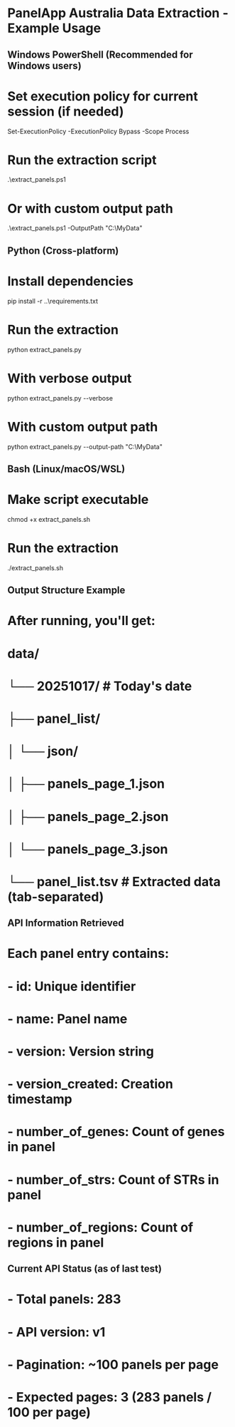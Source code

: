 # PanelApp Australia Data Extraction - Example Usage

## Windows PowerShell (Recommended for Windows users)

# Set execution policy for current session (if needed)
Set-ExecutionPolicy -ExecutionPolicy Bypass -Scope Process

# Run the extraction script
.\extract_panels.ps1

# Or with custom output path
.\extract_panels.ps1 -OutputPath "C:\MyData"

## Python (Cross-platform)

# Install dependencies
pip install -r ..\requirements.txt

# Run the extraction
python extract_panels.py

# With verbose output
python extract_panels.py --verbose

# With custom output path
python extract_panels.py --output-path "C:\MyData"

## Bash (Linux/macOS/WSL)

# Make script executable
chmod +x extract_panels.sh

# Run the extraction
./extract_panels.sh

## Output Structure Example

# After running, you'll get:
# data/
# └── 20251017/                     # Today's date
#     ├── panel_list/
#     │   └── json/
#     │       ├── panels_page_1.json
#     │       ├── panels_page_2.json
#     │       └── panels_page_3.json
#     └── panel_list.tsv             # Extracted data (tab-separated)

## API Information Retrieved

# Each panel entry contains:
# - id: Unique identifier
# - name: Panel name 
# - version: Version string
# - version_created: Creation timestamp
# - number_of_genes: Count of genes in panel
# - number_of_strs: Count of STRs in panel  
# - number_of_regions: Count of regions in panel

## Current API Status (as of last test)
# - Total panels: 283
# - API version: v1
# - Pagination: ~100 panels per page
# - Expected pages: 3 (283 panels / 100 per page)